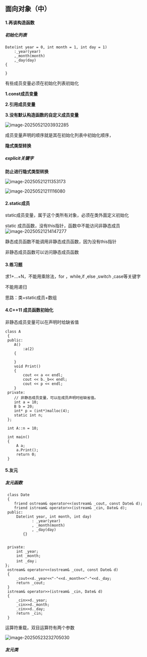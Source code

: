 ## 面向对象（中）

#### 1.再谈构造函数

##### 初始化列表

```
Date(int year = 0, int month = 1, int day = 1)
	:_year(year)
	,_month(month)
	,_day(day)
{
	
}
```

有些成员变量必须在初始化列表初始化

**1.const成员变量**

**2.引用成员变量**

**3.没有默认构造函数的自定义成员变量**

![image-20250521203932285](C:\Users\LIYUFENG\AppData\Roaming\Typora\typora-user-images\image-20250521203932285.png)

成员变量声明的顺序就是其在初始化列表中初始化顺序，

**隐式类型转换**

##### explicit关键字  

**防止进行隐式类型转换**

![image-20250521211353173](C:\Users\LIYUFENG\AppData\Roaming\Typora\typora-user-images\image-20250521211353173.png)

![image-20250521211116080](C:\Users\LIYUFENG\AppData\Roaming\Typora\typora-user-images\image-20250521211116080.png)

#### 2.static成员

 static成员变量，属于这个类所有对象，必须在类外面定义初始化

static 成员函数，没有this指针，函数中不能访问非静态成员![image-20250521214147277](C:\Users\LIYUFENG\AppData\Roaming\Typora\typora-user-images\image-20250521214147277.png)

静态成员函数不能调用非静态成员函数，因为没有this指针

非静态成员函数可以访问静态成员函数

#### 3.练习题

求1+...+N，不能用乘除法，for ，while,if ,else ,switch ,case等关键字

不能用递归

思路：类+static成员+数组



#### 4.C++11 成员函数初始化

非静态成员变量可以在声明时给缺省值

```
class A
 {
 public:
 	A()
 		:a(2)
 	{
 	
 	}
    void Print()
    {
        cout << a << endl;
        cout << b._b<< endl;
        cout << p << endl;
    }
 private:
    // 非静态成员变量，可以在成员声明时给缺省值。
    int a = 10;
    B b = 20;
    int* p = (int*)malloc(4);
	static int n;
 };
 
 int A::n = 10;
 
 int main()
 {
     A a;
     a.Print();
     return 0;
 }
```

#### 5.友元

##### 友元函数

```
 class Date
 {
	friend ostream& operator<<(ostream& _cout, const Date& d);
 	friend istream& operator>>(istream& _cin, Date& d);
 public:
     Date(int year, int month, int day)
            : _year(year)
            , _month(month)
            , _day(day)
        {}
		 
 		
 private:
     int _year;
     int _month;
     int _day；
};
 ostream& operator<<(ostream& _cout, const Date& d)
 {
     _cout<<d._year<<"-"<<d._month<<"-"<<d._day;
     return _cout;
 }
 istream& operator>>(istream& _cin, Date& d)
 {
     _cin>>d._year;
     _cin>>d._month;
     _cin>>d._day;
     return _cin;
 }
```

运算符重载，双目运算符有两个参数

![image-20250523232705030](C:\Users\LIYUFENG\AppData\Roaming\Typora\typora-user-images\image-20250523232705030.png)

##### 友元类
